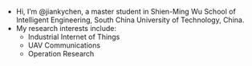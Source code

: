 - Hi, I’m @jiankychen, a master student in Shien-Ming Wu School of Intelligent Engineering, South China University of Technology, China.
- My research interests include:
  - Industrial Internet of Things
  - UAV Communications
  - Operation Research

<!---
jiankychen/jiankychen is a ✨ special ✨ repository because its `README.md` (this file) appears on your GitHub profile.
You can click the Preview link to take a look at your changes.
--->
